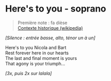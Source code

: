 # Here's to you - soprano  
    
> Première note : fa dièse   
[Contexte historique (wikipedia)](https://fr.wikipedia.org/wiki/Here%27s_to_You)   

*[Silence : entrée basse, alto, ténor un à un]*

Here's to you Nicola and Bart  
Rest forever here in our hearts  
The last and final moment is yours  
That agony is your triumph...   

*[3x, puis 2x sur lalala]*   
